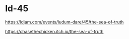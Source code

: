# ld-45

https://ldjam.com/events/ludum-dare/45/the-sea-of-truth

https://chasethechicken.itch.io/the-sea-of-truth
